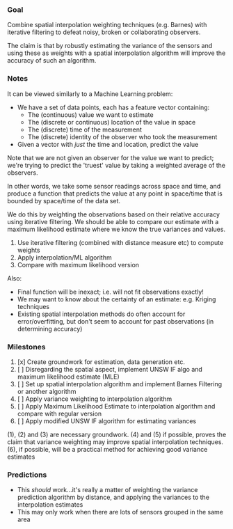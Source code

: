 ### Goal
Combine spatial interpolation weighting techniques (e.g. Barnes) with iterative filtering to defeat noisy, broken or collaborating observers.

The claim is that by robustly estimating the variance of the sensors and using these as weights with a spatial interpolation algorithm will improve the accuracy of such an algorithm.

### Notes

It can be viewed similarly to a Machine Learning problem:
- We have a set of data points, each has a feature vector containing:
    - The (continuous) value we want to estimate
    - The (discrete or continuous) location of the value in space
    - The (discrete) time of the measurement
    - The (discrete) identity of the observer who took the measurement
- Given a vector with *just* the time and location, predict the value

Note that we are not given an observer for the value we want to predict; we're trying to predict the 'truest' value by taking a weighted average of the observers.

In other words, we take some sensor readings across space and time, and produce a function that predicts the value at any point in space/time that is bounded by space/time of the data set.

We do this by weighting the observations based on their relative accuracy using iterative filtering.
We should be able to compare our estimate with a maximum likelihood estimate where we know the true variances and values.

1. Use iterative filtering (combined with distance measure etc) to compute weights
2. Apply interpolation/ML algorithm
3. Compare with maximum likelihood version

Also:
- Final function will be inexact; i.e. will not fit observations exactly!
- We may want to know about the certainty of an estimate: e.g. Kriging techniques
- Existing spatial interpolation methods do often account for error/overfitting, but don't seem to account for past observations (in determining accuracy)

### Milestones

1. [x] Create groundwork for estimation, data generation etc.
2. [ ] Disregarding the spatial aspect, implement UNSW IF algo and maximum likelihood estimate (MLE)
3. [ ] Set up spatial interpolation algorithm and implement Barnes Filtering or another algorithm
4. [ ] Apply variance weighting to interpolation algorithm
5. [ ] Apply Maximum Likelihood Estimate to interpolation algorithm and compare with regular version
6. [ ] Apply modified UNSW IF algorithm for estimating variances

(1), (2) and (3) are necessary groundwork.
(4) and (5) if possible, proves the claim that variance weighting may improve spatial interpolation techniques.
(6), if possible, will be a practical method for achieving good variance estimates

### Predictions
- This _should_ work...it's really a matter of weighting the variance prediction algorithm by distance, and applying the variances to the interpolation estimates
- This may only work when there are lots of sensors grouped in the same area

